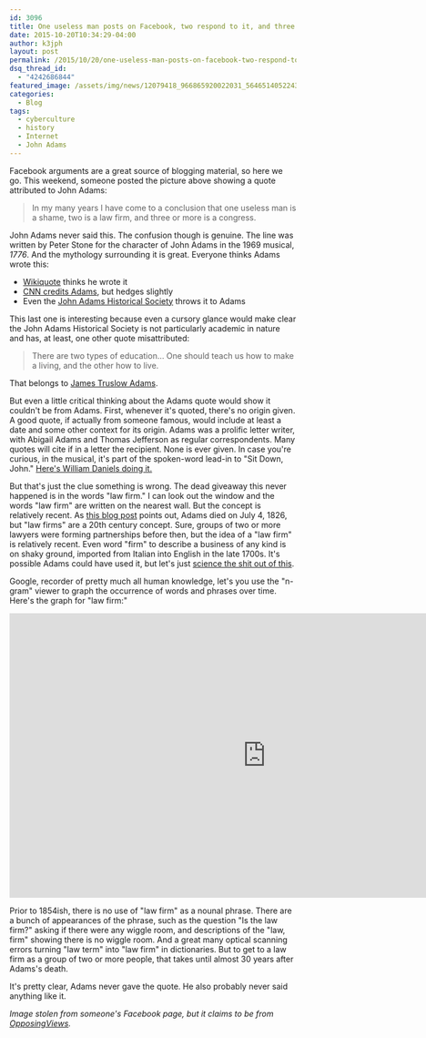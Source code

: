 ```yaml
---
id: 3096
title: One useless man posts on Facebook, two respond to it, and three or more become a flamewar
date: 2015-10-20T10:34:29-04:00
author: k3jph
layout: post
permalink: /2015/10/20/one-useless-man-posts-on-facebook-two-respond-to-it-and-three-or-more-become-a-flamewar/
dsq_thread_id:
  - "4242686844"
featured_image: /assets/img/news/12079418_966865920022031_5646514052243389516_n.jpg
categories:
  - Blog
tags:
  - cyberculture
  - history
  - Internet
  - John Adams
---
```

Facebook arguments are a great source of blogging material, so here we go.  This weekend, someone posted the picture above showing a quote attributed to John Adams:

> In my many years I have come to a conclusion that one useless man is a shame, two is a law firm, and three or more is a congress.

John Adams never said this.  The confusion though is genuine.  The line was written by Peter Stone for the character of John Adams in the 1969 musical, _1776_.  And the mythology surrounding it is great.  Everyone thinks Adams wrote this:

* [Wikiquote](https://simple.wikiquote.org/wiki/John_Adams) thinks he wrote it
* [CNN credits Adams](http://www.cnn.com/2012/08/19/politics/politicians-best-lines/), but hedges slightly
* Even the [John Adams Historical Society](http://www.john-adams-heritage.com/quotes/) throws it to Adams

This last one is interesting because even a cursory glance would make clear the John Adams Historical Society is not particularly academic in nature and has, at least, one other quote misattributed:

> There are two types of education… One should teach us how to make a living, and the other how to live.

That belongs to [James Truslow Adams](https://en.wikipedia.org/wiki/James_Truslow_Adams).

But even a little critical thinking about the Adams quote would show it couldn't be from Adams.  First, whenever it's quoted, there's no origin given.  A good quote, if actually from someone famous, would include at least a date and some other context for its origin.  Adams was a prolific letter writer, with Abigail Adams and Thomas Jefferson as regular correspondents.  Many quotes will cite if in a letter the recipient.  None is ever given.  In case you're curious, in the musical, it's part of the spoken-word lead-in to "Sit Down, John."  [Here's William Daniels doing it.](https://www.youtube.com/watch?v=DqAdlkJDt7k)  

But that's just the clue something is wrong.  The dead giveaway this never happened is in the words "law firm."  I can look out the window and the words "law firm" are written on the nearest wall.  But the concept is relatively recent.  As [this blog post](https://timpanogos.wordpress.com/2012/11/15/quote-of-the-moment-what-john-adams-did-not-say-about-congress/) points out, Adams died on July 4, 1826, but "law firms" are a 20th century concept.  Sure, groups of two or more lawyers were forming partnerships before then, but the idea of a "law firm" is relatively recent.  Even word "firm" to describe a business of any kind is on shaky ground, imported from Italian into English in the late 1700s.  It's possible Adams could have used it, but let's just [science the shit out of this](https://www.youtube.com/watch?v=esOEyG-HYYs).

Google, recorder of pretty much all human knowledge, let's you use the "n-gram" viewer to graph the occurrence of words and phrases over time.  Here's the graph for "law firm:"

<iframe name="ngram_chart" src="https://books.google.com/ngrams/interactive_chart?content=law+firm&year_start=1700&year_end=1900&corpus=15&smoothing=1&share=&direct_url=t1%3B%2Claw%20firm%3B%2Cc0" width=900 height=500 marginwidth=0 marginheight=0 hspace=0 vspace=0 frameborder=0 scrolling=no></iframe>

Prior to 1854ish, there is no use of "law firm" as a nounal phrase.  There are a bunch of appearances of the phrase, such as the question "Is the law firm?" asking if there were any wiggle room, and descriptions of the "law, firm" showing there is no wiggle room.  And a great many optical scanning errors turning "law term" into "law firm" in dictionaries.  But to get to a law firm as a group of two or more people, that takes until almost 30 years after Adams's death.

It's pretty clear, Adams never gave the quote.  He also probably never said anything like it.

_Image stolen from someone's Facebook page, but it claims to be from [OpposingViews](http://www.opposingviews.com/)._
